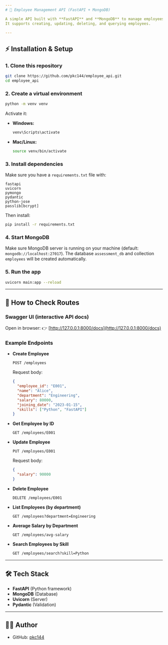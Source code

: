 ```yaml
---
# 🚀 Employee Management API (FastAPI + MongoDB)

A simple API built with **FastAPI** and **MongoDB** to manage employees.  
It supports creating, updating, deleting, and querying employees.

---
```


## ⚡ Installation & Setup

### 1. Clone this repository
```bash
git clone https://github.com/pkc144/employee_api.git
cd employee_api
````

### 2. Create a virtual environment

```bash
python -m venv venv
```

Activate it:

* **Windows:**

  ```bash
  venv\Scripts\activate
  ```
* **Mac/Linux:**

  ```bash
  source venv/bin/activate
  ```

### 3. Install dependencies

Make sure you have a `requirements.txt` file with:

```
fastapi
uvicorn
pymongo
pydantic
python-jose
passlib[bcrypt]
```

Then install:

```bash
pip install -r requirements.txt
```

### 4. Start MongoDB

Make sure MongoDB server is running on your machine (default: `mongodb://localhost:27017`).
The database `assessment_db` and collection `employees` will be created automatically.

### 5. Run the app

```bash
uvicorn main:app --reload
```

---

## 📖 How to Check Routes

### Swagger UI (interactive API docs)

Open in browser:
👉 [http://127.0.0.1:8000/docs](http://127.0.0.1:8000/docs)

### Example Endpoints

* **Create Employee**

  ```http
  POST /employees
  ```

  Request body:

  ```json
  {
    "employee_id": "E001",
    "name": "Alice",
    "department": "Engineering",
    "salary": 80000,
    "joining_date": "2023-01-15",
    "skills": ["Python", "FastAPI"]
  }
  ```

* **Get Employee by ID**

  ```http
  GET /employees/E001
  ```

* **Update Employee**

  ```http
  PUT /employees/E001
  ```

  Request body:

  ```json
  {
    "salary": 90000
  }
  ```

* **Delete Employee**

  ```http
  DELETE /employees/E001
  ```

* **List Employees (by department)**

  ```http
  GET /employees?department=Engineering
  ```

* **Average Salary by Department**

  ```http
  GET /employees/avg-salary
  ```

* **Search Employees by Skill**

  ```http
  GET /employees/search?skill=Python
  ```

---

## 🛠 Tech Stack

* **FastAPI** (Python framework)
* **MongoDB** (Database)
* **Uvicorn** (Server)
* **Pydantic** (Validation)

---

## 👨‍💻 Author

* GitHub: [pkc144](https://github.com/pkc144)

